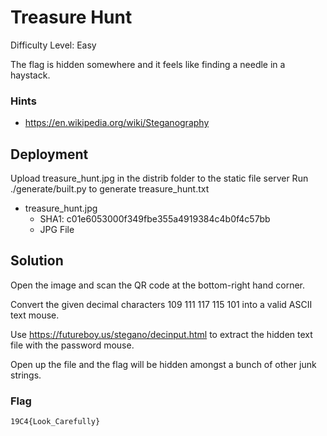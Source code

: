 
# Treasure Hunt

Difficulty Level: Easy

The flag is hidden somewhere and it feels like finding a needle in a haystack. 
	
### Hints

- https://en.wikipedia.org/wiki/Steganography



## Deployment

Upload treasure_hunt.jpg in the distrib folder to the static file server 
Run ./generate/built.py to generate treasure_hunt.txt

- treasure_hunt.jpg
    - SHA1: c01e6053000f349fbe355a4919384c4b0f4c57bb
    - JPG File


## Solution

Open the image and scan the QR code at the bottom-right hand corner.

Convert the given decimal characters 109 111 117 115 101 into a valid ASCII text mouse.

Use https://futureboy.us/stegano/decinput.html to extract the hidden text file with the password mouse.

Open up the file and the flag will be hidden amongst a bunch of other junk strings.


### Flag
`19C4{Look_Carefully}`
